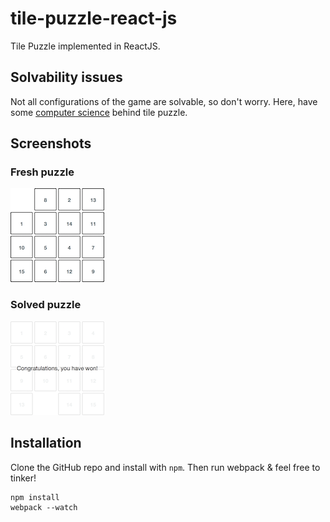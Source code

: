 # tile-puzzle-react-js
Tile Puzzle implemented in ReactJS.


## Solvability issues
Not all configurations of the game are solvable, so don't worry.
Here, have some [computer science](https://www.cs.bham.ac.uk/~mdr/teaching/modules04/java2/TilesSolvability.html) behind tile puzzle.

## Screenshots
### Fresh puzzle
![Fresh puzzle](https://github.com/klimesf/tile-puzzle-react-js/blob/master/doc/img/fresh.png)
### Solved puzzle
![Solved puzzle](https://github.com/klimesf/tile-puzzle-react-js/blob/master/doc/img/solved.png)

## Installation

Clone the GitHub repo and install with `npm`. Then run webpack & feel free to tinker!

```
npm install
webpack --watch
```
